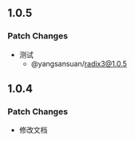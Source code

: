 ## 1.0.5

### Patch Changes

- 测试
  - @yangsansuan/radix3@1.0.5

## 1.0.4

### Patch Changes

- 修改文档
